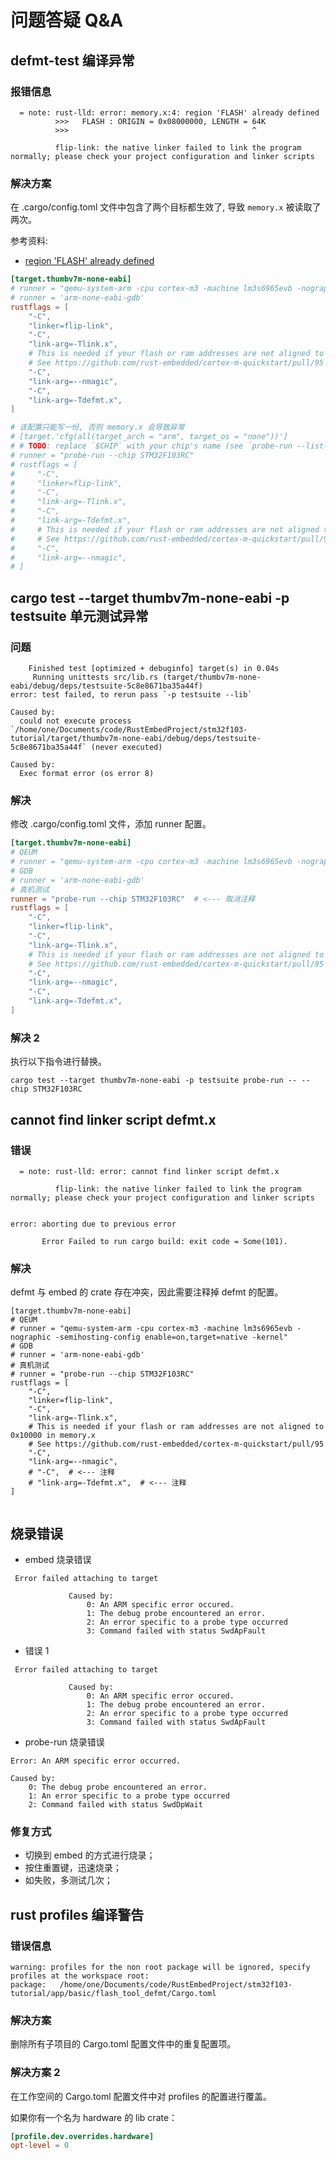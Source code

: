 # 问题答疑 Q&A

## defmt-test 编译异常

### 报错信息

```shell
  = note: rust-lld: error: memory.x:4: region 'FLASH' already defined
          >>>   FLASH : ORIGIN = 0x08000000, LENGTH = 64K
          >>>                                         ^

          flip-link: the native linker failed to link the program normally; please check your project configuration and linker scripts
```

### 解决方案

在 .cargo/config.toml 文件中包含了两个目标都生效了, 导致 `memory.x` 被读取了两次。

参考资料:

- [region 'FLASH' already defined](https://github.com/rust-embedded/cortex-m/issues/413)

```toml
[target.thumbv7m-none-eabi]
# runner = "qemu-system-arm -cpu cortex-m3 -machine lm3s6965evb -nographic -semihosting-config enable=on,target=native -kernel"
# runner = 'arm-none-eabi-gdb'
rustflags = [
    "-C",
    "linker=flip-link",
    "-C",
    "link-arg=-Tlink.x",
    # This is needed if your flash or ram addresses are not aligned to 0x10000 in memory.x
    # See https://github.com/rust-embedded/cortex-m-quickstart/pull/95
    "-C",
    "link-arg=--nmagic",
    "-C",
    "link-arg=-Tdefmt.x",
]

# 该配置只能写一份, 否则 memory.x 会导致异常
# [target.'cfg(all(target_arch = "arm", target_os = "none"))']
# # TODO: replace `$CHIP` with your chip's name (see `probe-run --list-chips` output)
# runner = "probe-run --chip STM32F103RC"
# rustflags = [
#     "-C",
#     "linker=flip-link",
#     "-C",
#     "link-arg=-Tlink.x",
#     "-C",
#     "link-arg=-Tdefmt.x",
#     # This is needed if your flash or ram addresses are not aligned to 0x10000 in memory.x
#     # See https://github.com/rust-embedded/cortex-m-quickstart/pull/95
#     "-C",
#     "link-arg=--nmagic",
# ]

```

## cargo test --target thumbv7m-none-eabi -p testsuite 单元测试异常

### 问题

```shell
    Finished test [optimized + debuginfo] target(s) in 0.04s
     Running unittests src/lib.rs (target/thumbv7m-none-eabi/debug/deps/testsuite-5c8e8671ba35a44f)
error: test failed, to rerun pass `-p testsuite --lib`

Caused by:
  could not execute process `/home/one/Documents/code/RustEmbedProject/stm32f103-tutorial/target/thumbv7m-none-eabi/debug/deps/testsuite-5c8e8671ba35a44f` (never executed)

Caused by:
  Exec format error (os error 8)
```

### 解决

修改 .cargo/config.toml 文件，添加 runner 配置。

```toml
[target.thumbv7m-none-eabi]
# QEUM
# runner = "qemu-system-arm -cpu cortex-m3 -machine lm3s6965evb -nographic -semihosting-config enable=on,target=native -kernel"
# GDB
# runner = 'arm-none-eabi-gdb'
# 真机测试
runner = "probe-run --chip STM32F103RC"  # <--- 取消注释
rustflags = [
    "-C",
    "linker=flip-link",
    "-C",
    "link-arg=-Tlink.x",
    # This is needed if your flash or ram addresses are not aligned to 0x10000 in memory.x
    # See https://github.com/rust-embedded/cortex-m-quickstart/pull/95
    "-C",
    "link-arg=--nmagic",
    "-C",
    "link-arg=-Tdefmt.x",
]
```

### 解决 2

执行以下指令进行替换。

```shell
cargo test --target thumbv7m-none-eabi -p testsuite probe-run -- --chip STM32F103RC
```

## cannot find linker script defmt.x

### 错误

```shell
  = note: rust-lld: error: cannot find linker script defmt.x

          flip-link: the native linker failed to link the program normally; please check your project configuration and linker scripts


error: aborting due to previous error

       Error Failed to run cargo build: exit code = Some(101).
```

### 解决

defmt 与 embed 的 crate 存在冲突，因此需要注释掉 defmt 的配置。

```shell
[target.thumbv7m-none-eabi]
# QEUM
# runner = "qemu-system-arm -cpu cortex-m3 -machine lm3s6965evb -nographic -semihosting-config enable=on,target=native -kernel"
# GDB
# runner = 'arm-none-eabi-gdb'
# 真机测试
# runner = "probe-run --chip STM32F103RC"
rustflags = [
    "-C",
    "linker=flip-link",
    "-C",
    "link-arg=-Tlink.x",
    # This is needed if your flash or ram addresses are not aligned to 0x10000 in memory.x
    # See https://github.com/rust-embedded/cortex-m-quickstart/pull/95
    "-C",
    "link-arg=--nmagic",
    # "-C",  # <--- 注释
    # "link-arg=-Tdefmt.x",  # <--- 注释
]


```

## 烧录错误

- embed 烧录错误

```shell
 Error failed attaching to target

             Caused by:
                 0: An ARM specific error occured.
                 1: The debug probe encountered an error.
                 2: An error specific to a probe type occurred
                 3: Command failed with status SwdApFault
```

- 错误 1

```shell
 Error failed attaching to target

             Caused by:
                 0: An ARM specific error occured.
                 1: The debug probe encountered an error.
                 2: An error specific to a probe type occurred
                 3: Command failed with status SwdApFault
```

- probe-run 烧录错误

```shell
Error: An ARM specific error occurred.

Caused by:
    0: The debug probe encountered an error.
    1: An error specific to a probe type occurred
    2: Command failed with status SwdDpWait
```

### 修复方式

- 切换到 embed 的方式进行烧录；
- 按住重置键，迅速烧录；
- 如失败，多测试几次；

## rust profiles 编译警告

### 错误信息

```shell
warning: profiles for the non root package will be ignored, specify profiles at the workspace root:
package:   /home/one/Documents/code/RustEmbedProject/stm32f103-tutorial/app/basic/flash_tool_defmt/Cargo.toml
```

### 解决方案

删除所有子项目的 Cargo.toml 配置文件中的重复配置项。

### 解决方案 2

在工作空间的 Cargo.toml 配置文件中对 profiles 的配置进行覆盖。

如果你有一个名为 hardware 的 lib crate：

```toml
[profile.dev.overrides.hardware]
opt-level = 0
```
